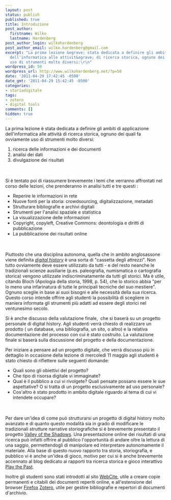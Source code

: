 ```yaml
---
layout: post
status: publish
published: true
title: Introduzione
post_author:
  firstname: Wilko
  lastname: Hardenberg
post_author_login: wilkohardenberg
post_author_email: wilko.hardenberg@gmail.com
excerpt: "La prima lezione &egrave; stata dedicata a definire gli ambiti di applicazione
  dell'informatica alle attivit&agrave; di ricerca storica, ognuno dei quali fa ovviamente
  uso di strumenti molto diversi:\r\n"
wordpress_id: 50
wordpress_url: http://www.wilkohardenberg.net/?p=50
date: '2011-04-29 17:42:45 -0500'
date_gmt: '2011-04-29 15:42:45 -0500'
categories:
- storiadigitale
tags:
- zotero
- digital tools
comments: []
hidden: true
---
```

<p>La prima lezione &egrave; stata dedicata a definire gli ambiti di applicazione dell'informatica alle attivit&agrave; di ricerca storica, ognuno dei quali fa ovviamente uso di strumenti molto diversi:<br />
<a id="more"></a><a id="more-50"></a>
<ol>
<li>ricerca delle informazioni e dei documenti</li>
<li>analisi dei dati</li>
<li>divulgazione dei risultati</li><br />
</ol><br />
Si &egrave; tentato poi di riassumere brevemente i temi che verranno affrontati nel corso delle lezioni, che prenderanno in analisi tutti e tre questi :</p>
<ul>
<li>Reperire le informazioni in rete</li>
<li>Nuove fonti per la storia: crowdsourcing, digitalizzazione, metadati</li>
<li>Strutturare bibliografie e archivi digitali</li>
<li>Strumenti per l'analisi spaziale e statistica</li>
<li>La visualizzazione delle informazioni</li>
<li>Copyright, copyleft, Creative Commons: deontologia e diritti di pubblicazione</li>
<li>La pubblicazione dei risultati online</li><br />
</ul><br />
Piuttosto che una disciplina autonoma, quella che in ambito anglosassone viene definita <a href="http://www.journalofamericanhistory.org/issues/952/interchange/index.html"><em>digital history</em></a> &egrave; una sorta di  "cassetta degli attrezzi". Non tutto ovviamente deve essere utilizzato da tutti - e  del resto neanche le tradizionali scienze ausiliarie  (p.es. paleografia, numismatica o cartografia storica) vengono utilizzate indiscriminatamente da tutti gli storici.  Ma &egrave; utile, citando Bloch (Apologia della storia, 1998, p. 54), che lo storico abbia "per lo meno una infarinatura  di tutte le principali tecniche del suo mestiere". Ognuno sceglie in base ai  suoi bisogni e alle necessit&agrave; della sua ricerca. Questo corso intende offrire agli studenti la possibilit&agrave; di scegliere in maniera informata gli strumenti pi&ugrave; adatti ad essere degli storici nel ventunesimo secolo.</p>
<p>Si &egrave; anche discusso della valutazione finale,&nbsp; che si baser&agrave; su un progetto personale di digital history. Agli studenti verr&agrave; chiesto di realizzare un prodotto ( un database, una bibliografia, un sito, o altro) e la relativa documentazione del processo con cui &egrave; stato costruito. La valutazione finale si baser&agrave; sulla discussione del progetto e della documentazione.</p>
<p>Per iniziare a pensare ad un progetto digitale, che verr&agrave; discusso pi&ugrave; in dettaglio in occasione della lezione di mercoled&igrave; 11 maggio agli studenti &egrave; stato chiesto di riflettere sulle seguenti domande:</p>
<ul>
<li>Quali sono gli obiettivi del progetto?</li>
<li>Che tipo di risorsa digitale vi immaginate?</li>
<li>Qual &egrave; il pubblico a cui vi rivolgete? Quali pensate possano essere le sue aspettative? O si tratta di un progetto esclusivamente ad uso personale?</li>
<li>Cos'altro &egrave; stato prodotto in ambito digitale riguardo al tema di cui vi intendete occupare?</li><br />
</ul><br />
Per dare un'idea di come pu&ograve; strutturarsi un progetto di digital history molto avanzato e di quanto questo modalit&agrave; sia in grado di modificare le tradizionali strutture narrative storiografiche si &egrave; brevemente presentato il progetto <a href="http://valley.lib.virginia.edu/">Valley of the Shadows</a>. Una presentazione online dei risultati di una ricerca pu&ograve; infatti offrire al pubblico l'opportunit&agrave; di andare oltre la lettura di una saggio, permettendogli di manipolare ed interpretare autonomamente il materiale. Alla base di questo nuovo rapporto tra storia, storiografia, e pubblico vi &egrave; anche un'idea di gioco, motivo per cui si &egrave; anche brevemente accennato al blog dedicato ai rapporti tra ricerca storica e gioco interattivo <a href="http://www.playthepast.org/">Play the Past</a>.</p>
<p>Inoltre gli studenti sono stati introdotti al sito <a href="http://webcitation.org">WebCite</a>, utile a creare copie permanenti e citabili dei documenti reperiti online, e all'estensione del browser <a href="http://www.mozillaitalia.org/home/prodotti/mozilla-firefox/">Firefox</a> <a href="http://www.zotero.org/support/it/quick_start_guide">Zotero</a>, utile per gestire bibliografie e repertori di documenti d'archivio.</p>
